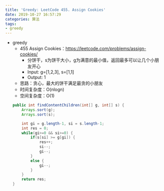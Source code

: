 ```yaml
---
title: 'Greedy: LeetCode 455. Assign Cookies'
date: 2019-10-27 16:57:29
categories: 算法
tags: 
- greedy
---
```

- greedy
    - 455 Assign Cookies：https://leetcode.com/problems/assign-cookies/
        - 分饼干，s为饼干大小，g为满意的最小值，返回最多可以让几个小朋友开心
        - Input: g=[1,2,3], s=[1,1]
        - Output: 1
        <!-- more -->
    - 思路：贪心，最大的饼干满足最贪的小朋友
    - 时间复杂度：O(nlogn)
    - 空间复杂度：O(1)
    ```java
    public int findContentChildren(int[] g, int[] s) {
        Arrays.sort(g);
        Arrays.sort(s);

        int gi = g.length-1, si = s.length-1;
        int res = 0;
        while(gi>=0 && si>=0) {
            if(s[si] >= g[gi]) {
                res++;
                si--;
                gi--;
            }
            else {
                gi--;
            }
        }
        return res;
    }
    ```

